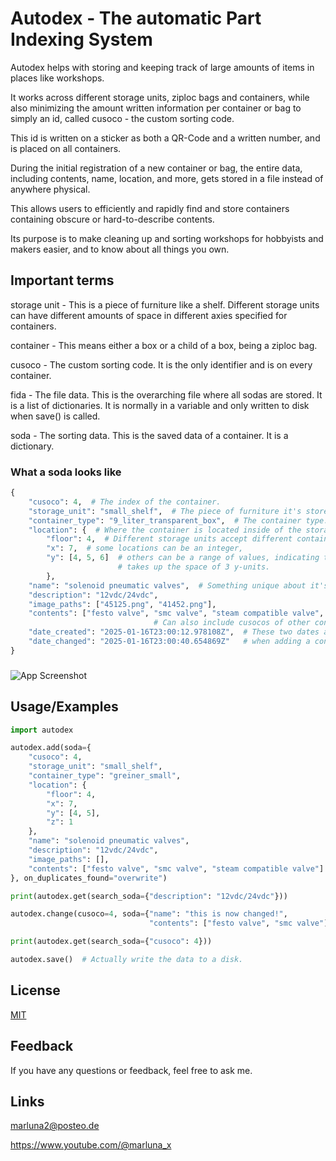 
# Autodex - The automatic Part Indexing System

Autodex helps with storing and keeping track of large amounts of items in places like workshops.

It works across different storage units, ziploc bags and containers, while also minimizing the amount written information per container or bag to simply an id, called cusoco - the custom sorting code.

This id is written on a sticker as both a QR-Code and a written number, and is placed on all containers.

During the initial registration of a new container or bag, the entire data, including contents, name, location, and more, gets stored in a file instead of anywhere physical.

This allows users to efficiently and rapidly find and store containers containing obscure or hard-to-describe contents.

Its purpose is to make cleaning up and sorting workshops for hobbyists and makers easier, 
and to know about all things you own.

## Important terms

storage unit - This is a piece of furniture like a shelf. Different storage units can have different amounts of space in different axies specified for containers. 

container - This means either a box or a child of a box, being a ziploc bag.

cusoco - The custom sorting code. It is the only identifier and is on every container.

fida - The file data. This is the overarching file where all sodas are stored. It is a list of dictionaries. It is normally in a variable and only written to disk when save() is called.

soda - The sorting data. This is the saved data of a container. It is a dictionary.

### What a soda looks like

```python
{
    "cusoco": 4,  # The index of the container.
    "storage_unit": "small_shelf",  # The piece of furniture it's stored in.
    "container_type": "9_liter_transparent_box",  # The container type.
    "location": {  # Where the container is located inside of the storage unit.
        "floor": 4,  # Different storage units accept different container types,
        "x": 7,  # some locations can be an integer,
        "y": [4, 5, 6]  # others can be a range of values, indicating that the container
                        # takes up the space of 3 y-units.
        },
    "name": "solenoid pneumatic valves",  # Something unique about it's contents.
    "description": "12vdc/24vdc", 
    "image_paths": ["45125.png", "41452.png"],
    "contents": ["festo valve", "smc valve", "steam compatible valve", 283],
                                # Can also include cusocos of other containes
    "date_created": "2025-01-16T23:00:12.978108Z",  # These two dates are not needed 
    "date_changed": "2025-01-16T23:00:40.654869Z"   # when adding a container.
}
```

###

![App Screenshot](https://i.ibb.co/Lz4DKvbr/Page1-2.png)
## Usage/Examples

``` python
import autodex

autodex.add(soda={
    "cusoco": 4,
    "storage_unit": "small_shelf",
    "container_type": "greiner_small",
    "location": {
        "floor": 4,
        "x": 7,
        "y": [4, 5],
        "z": 1
    },
    "name": "solenoid pneumatic valves",
    "description": "12vdc/24vdc",
    "image_paths": [],
    "contents": ["festo valve", "smc valve", "steam compatible valve"]
}, on_duplicates_found="overwrite")

print(autodex.get(search_soda={"description": "12vdc/24vdc"}))

autodex.change(cusoco=4, soda={"name": "this is now changed!",
                               "contents": ["festo valve", "smc valve"]})

print(autodex.get(search_soda={"cusoco": 4}))

autodex.save()  # Actually write the data to a disk.
```

## License

[MIT](https://choosealicense.com/licenses/mit/)


## Feedback

If you have any questions or feedback, feel free to ask me.


## Links

marluna2@posteo.de

https://www.youtube.com/@marluna_x

